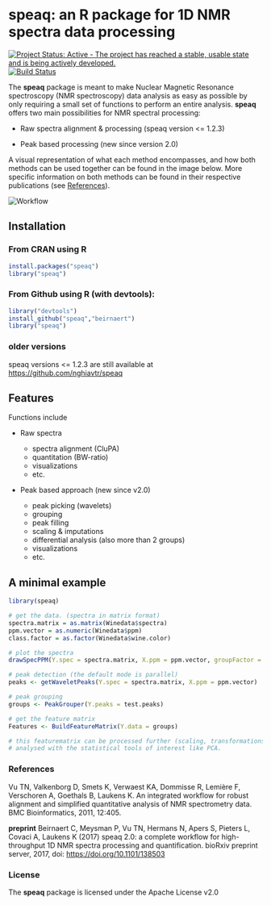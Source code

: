 # speaq: an R package for 1D NMR spectra data processing 

[![Project Status: Active - The project has reached a stable, usable state and is being actively developed.](http://www.repostatus.org/badges/latest/active.svg)](http://www.repostatus.org/#active)
[![Build Status](https://travis-ci.com/Beirnaert/speaq.svg?token=RasChTxxFxz6YzsLEhBK&branch=master)](https://travis-ci.com/Beirnaert/speaq)


The **speaq** package is meant to make Nuclear Magnetic Resonance spectroscopy (NMR spectroscopy) data analysis as easy as possible by only requiring a small set of functions to perform an entire analysis. **speaq** offers two main possibilities for NMR spectral processing:

* Raw spectra alignment & processing (speaq version <= 1.2.3)

* Peak based processing (new since version 2.0)


A visual representation of what each method encompasses, and how both methods can be used together can be found in the image below. More specific information on both methods can be found in their respective publications (see [References](#Refs)). 

![Workflow](docimages/speaq-github-workflow.png)


## Installation


### From CRAN using R
```R
install.packages("speaq")   
library("speaq")
```

### From Github using R (with devtools):
```R
library("devtools")
install_github("speaq","beirnaert")
library("speaq")
```

### older versions

speaq versions <= 1.2.3 are still available at https://github.com/nghiavtr/speaq


## Features


Functions include

* Raw spectra 
	- spectra alignment (CluPA)
	- quantitation (BW-ratio)
	- visualizations
	- etc.

* Peak based approach (new since v2.0)
	- peak picking (wavelets)
	- grouping
	- peak filling
	- scaling & imputations
	- differential analysis (also more than 2 groups)
	- visualizations
	- etc.


## A minimal example

```R
library(speaq)

# get the data. (spectra in matrix format)
spectra.matrix = as.matrix(Winedata$spectra)
ppm.vector = as.numeric(Winedata$ppm)
class.factor = as.factor(Winedata$wine.color)

# plot the spectra
drawSpecPPM(Y.spec = spectra.matrix, X.ppm = ppm.vector, groupFactor = class.vector, title = 'Example spectra')

# peak detection (the default mode is parallel)
peaks <- getWaveletPeaks(Y.spec = spectra.matrix, X.ppm = ppm.vector)  

# peak grouping
groups <- PeakGrouper(Y.peaks = test.peaks)

# get the feature matrix
Features <- BuildFeatureMatrix(Y.data = groups)

# this featurematrix can be processed further (scaling, transformations) or 
# analysed with the statistical tools of interest like PCA. 
```

### <a name="Refs"></a> References 

Vu TN, Valkenborg D, Smets K, Verwaest KA, Dommisse R, Lemière F, Verschoren A, Goethals B, Laukens K. An integrated workflow for robust alignment and simplified quantitative analysis of NMR spectrometry data. BMC Bioinformatics, 2011, 12:405.

**preprint** Beirnaert C, Meysman P, Vu TN, Hermans N, Apers S, Pieters L, Covaci A, Laukens K (2017) speaq 2.0: a complete workflow for high-throughput 1D NMR spectra processing and quantification. bioRxiv preprint server, 2017, doi: https://doi.org/10.1101/138503

### License

The **speaq** package is licensed under the Apache License v2.0 



